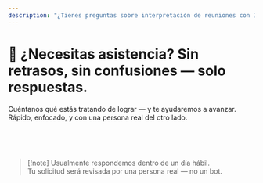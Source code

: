 ```yaml
---
description: "¿Tienes preguntas sobre interpretación de reuniones con IA, comunicación multilingüe o incorporación empresarial? Estamos aquí para ayudarte — rápido, humano y sin confusiones."
---
```


# 💬 ¿Necesitas asistencia? Sin retrasos, sin confusiones — solo respuestas.

Cuéntanos qué estás tratando de lograr — y te ayudaremos a avanzar.  
Rápido, enfocado, y con una persona real del otro lado.

<br>

<ContactForm   
  formStyle="margin: 1rem auto;"  
  categoryLabel="¿Qué te trae a InterMind hoy? *"  
  categoryPlaceholderText="Elige tu razón principal…"  
  messageLabel="Cuéntanos más *"  
  messagePlaceholderText="Cualquier cosa que te gustaría compartir — objetivos, contexto o detalles técnicos."  
  buttonText="Obtener ayuda experta ahora"  
  :services="[
    'Necesito ayuda para comenzar',
    'Quiero programar una demostración',
    'Tengo un problema técnico o error',
    'Necesito ayuda con la integración de reuniones',
    'Tengo preguntas sobre la calidad de traducción',
    'Necesito asistencia con la incorporación del equipo',
    'Tengo preguntas sobre facturación o suscripción',
    'Quiero explorar las funciones empresariales',
    'Pregunta general o comentario'
  ]" />

<br>

> [!note] Usualmente respondemos dentro de un día hábil.  
> Tu solicitud será revisada por una persona real — no un bot.